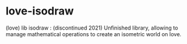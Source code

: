 # love-isodraw
(love) lib isodraw : (discontinued 2021) Unfinished library, allowing to manage mathematical operations to create an isometric world on love.

